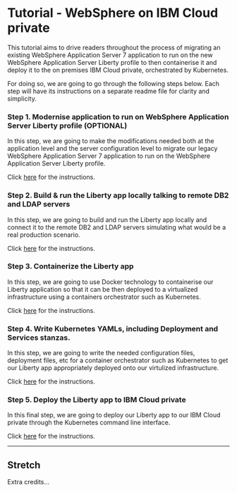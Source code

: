 # Tutorial - WebSphere on IBM Cloud private

This tutorial aims to drive readers throughout the process of migrating an existing WebSphere Application Server 7 application to run on the new WebSphere Application Server Liberty profile to then containerise it and deploy it to the on premises IBM Cloud private, orchestrated by Kubernetes.

For doing so, we are going to go through the following steps below. Each step will have its instructions on a separate readme file for clarity and simplicity.

### Step 1. Modernise application to run on WebSphere Application Server Liberty profile (OPTIONAL)

In this step, we are going to make the modifications needed both at the application level and the server configuration level to migrate our legacy WebSphere Application Server 7 application to run on the WebSphere Application Server Liberty profile.

Click [here](step1.md) for the instructions.

### Step 2. Build & run the Liberty app locally talking to remote DB2 and LDAP servers

In this step, we are going to build and run the Liberty app locally and connect it to the remote DB2 and LDAP servers simulating what would be a real production scenario.

Click [here](step2.md) for the instructions.

### Step 3. Containerize the Liberty app

In this step, we are going to use Docker technology to containerise our Liberty application so that it can be then deployed to a virtualized infrastructure using a containers orchestrator such as Kubernetes.

Click [here](step3.md) for the instructions.

### Step 4. Write Kubernetes YAMLs, including Deployment and Services stanzas.

In this step, we are going to write the needed configuration files, deployment files, etc for a container orchestrator such as Kubernetes to get our Liberty app appropriately deployed onto our virtulized infrastructure.

Click [here](step4.md) for the instructions.

### Step 5. Deploy the Liberty app to IBM Cloud private

In this final step, we are going to deploy our Liberty app to our IBM Cloud private through the Kubernetes command line interface.

Click [here](step5.md) for the instructions.

------------------
Stretch
-------------------
Extra credits...
